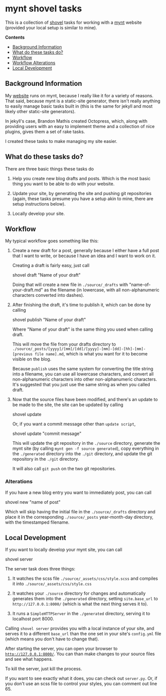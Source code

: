 # mynt shovel tasks

This is a collection of [shovel](https://github.com/seomoz/shovel) tasks for
working with a [mynt](https://github.com/Anomareh/mynt) website (provided
your local setup is similar to mine).

**Contents**

- [Background Information](#background-information)
- [What do these tasks do?](#what-do-these-tasks-do)
- [Workflow](#workflow)
- [Workflow Alterations](#alterations)
- [Local Development](#local-development)


## Background Information

My [website](http://dkuntz2.com) runs on mynt, because I really like it for a
variety of reasons. That said, because mynt is a static-site generator, there
isn't really anything to easily manage basic tasks built in (this is the same
for jekyll and most likely other static-site generators).

In jekyll's case, Brandon Mathis created Octopress, which, along with
providing users with an easy to implement theme and a collection of nice
plugins, gives them a set of rake tasks.

I created these tasks to make managing my site easier.


## What do these tasks do?

There are three basic things these tasks do

1.  Help you create new blog drafts and posts. Which is the most basic thing
    you want to be able to do with your website.

2.  Update your site, by generating the site and pushing git repositories 
    (again, these tasks presume you have a setup akin to mine, there are
    setup instructions below).

3.  Locally develop your site.


## Workflow

My typical workflow goes something like this:

1.  Create a new draft for a post, generally because I either have a full post
    that I want to write, or because I have an idea and I want to work on it.

    Creating a draft is fairly easy, just call

      shovel draft "Name of your draft"

    Doing that will create a new file in `./source/_drafts` with 
    "name-of-your-draft.md" as the filename (in lowercase, with all 
    non-alphanumeric characters converted into dashes).

2.  After finishing the draft, it's time to publish it, which can be done by
    calling

      shovel publish "Name of your draft"

    Where "Name of your draft" is the same thing you used when calling draft.

    This will move the file from your drafts directory to 
    `./source/_posts/[yyyy]/[mm]/[dd]/[yyyy]-[mm]-[dd]-[hh]-[mm]-[previous file name].md`, 
    which is what you want for it to become visible on the blog.

    Because `publish` uses the same system for converting the title string
    into a filename, you can use all lowercase characters, and convert all
    non-alphanumeric characters into other non-alphanumeric characters. It's
    suggested that you just use the same string as when you called draft.

3.  Now that the source files have been modified, and there's an update to be
    made to the site, the site can be updated by calling

      shovel update

    Or, if you want a commit message other than `update script`, 

      shovel update "commit message"

    This will update the git repository in the `./source` directory, generate
    the mynt site (by calling `mynt gen -f source generated`), copy everything
    in the `./generated` directory into the `./git` directory, and update the
    git repository in the `./git` directory.

    It will also call `git push` on the two git repositories.

### Alterations

If you have a new blog entry you want to immediately post, you can call

  shovel new "name of post"

Which will skip having the initial file in the `./source/_drafts` directory
and place it in the corresponding `./source/_posts` year-month-day directory,
with the timestamped filename.

## Local Development

If you want to locally develop your mynt site, you can call

  shovel server

The server task does three things:

1.  It watches the scss file
    `./source/_assets/css/style.scss` and compiles it into 
    `./source/_assets/css/style.css`

2.  It watches your `./source` directory for changes and automatically
    generates them into the `./generated` directory, setting `site.base_url`
    to `http://127.0.0.1:8000/` (which is what the next thing serves it to).

3.  It runs a `SimpleHTTPServer` in the `./generated` directory, serving
    it to localhost port 8000.

Calling `shovel server` provides you with a local instance of your site, and
serves it to a different `base_url` than the one set in your site's 
`config.yml` file (which means you don't have to change that).

After starting the server, you can open your browser to 
[`http://127.0.0.1:8000/`](http://127.0.0.1:8000). You can than make changes
to your source files and see what happens.

To kill the server, just kill the process.

If you want to see exactly what it does, you can check out `server.py`. Or, if
you don't use an scss file to control your styles, you can comment out line
65.
